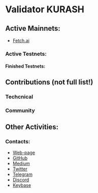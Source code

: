 # Validator KURASH

## Active Mainnets:
- [Fetch.ai](https://www.mintscan.io/fetchai/validators/fetchvaloper14q3mtnec6wjyhyfxcjdgqmx3kqk52gwdryt4vz)

### Active Testnets:

#### Finished Testnets:

## Contributions (not full list!)

### Techcnical

### Community

## Other Activities:

### Contacts:

- [Web-page]()
- [GitHub](https://github.com/kuraassh)
- [Medium]()
- [Twitter]()
- [Telegram](https://t.me/AlexeySergeeich)
- [Discord]()
- [Keybase]()
